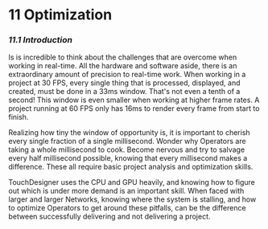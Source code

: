 # 11 Optimization

### *11.1 Introduction*

Is is incredible to think about the challenges that are overcome when working in real-time. All the hardware and software aside, there is an extraordinary amount of precision to real-time work. When working in a project at 30 FPS, every single thing that is processed, displayed, and created, must be done in a 33ms window. That's not even a tenth of a second! This window is even smaller when working at higher frame rates. A project running at 60 FPS only has 16ms to render every frame from start to finish.

Realizing how tiny the window of opportunity is, it is important to cherish every single fraction of a single millisecond. Wonder why Operators are taking a whole millisecond to cook. Become nervous and try to salvage every half millisecond possible, knowing that every millisecond makes a difference. These all require basic project analysis and optimization skills.

TouchDesigner uses the CPU and GPU heavily, and knowing how to figure out which is under more demand is an important skill. When faced with larger and larger Networks, knowing where the system is stalling, and how to optimize Operators to get around these pitfalls, can be the difference between successfully delivering and not delivering a project.